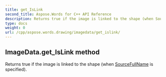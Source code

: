 ```yaml
---
title: get_IsLink
second_title: Aspose.Words for C++ API Reference
description: Returns true if the image is linked to the shape (when SourceFullName is specified). 
type: docs
weight: 0
url: /cpp/aspose.words.drawing/imagedata/get_islink/
---
```

## ImageData.get_IsLink method


Returns true if the image is linked to the shape (when [SourceFullName](./get_sourcefullname/) is specified).

